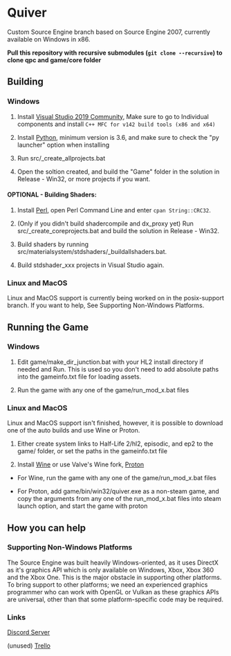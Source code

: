 # Quiver
Custom Source Engine branch based on Source Engine 2007, currently available on Windows in x86.

**Pull this repository with recursive submodules (`git clone --recursive`) to clone qpc and game/core folder**

## Building

### Windows

1. Install [Visual Studio 2019 Community](https://visualstudio.microsoft.com/downloads/), Make sure to go to Individual components and install `C++ MFC for v142 build tools (x86 and x64)`

2. Install [Python](https://www.python.org/downloads/), minimum version is 3.6, and make sure to check the "py launcher" option when installing

3. Run src/\_create\_allprojects.bat

4. Open the soltion created, and build the "Game" folder in the solution in Release - Win32, or more projects if you want.

#### OPTIONAL - Building Shaders:

1. Install [Perl](http://strawberryperl.com/), open Perl Command Line and enter `cpan String::CRC32`.

2. (Only if you didn't build shadercompile and dx\_proxy yet) Run src/\_create_coreprojects.bat and build the solution in Release - Win32.

3. Build shaders by running src/materialsystem/stdshaders/\_buildallshaders.bat.

4. Build stdshader_xxx projects in Visual Studio again.

### Linux and MacOS

Linux and MacOS support is currently being worked on in the posix-support branch. If you want to help, See Supporting Non-Windows Platforms.

## Running the Game

### Windows
1. Edit game/make_dir_junction.bat with your HL2 install directory if needed and Run. This is used so you don't need to add absolute paths into the gameinfo.txt file for loading assets.

2. Run the game with any one of the game/run\_mod\_x.bat files

### Linux and MacOS
Linux and MacOS support isn't finished, however, it is possible to download one of the auto builds and use Wine or Proton.

1. Either create system links to Half-Life 2/hl2, episodic, and ep2 to the game/ folder, or set the paths in the gameinfo.txt file

2. Install [Wine](https://wiki.winehq.org/Download) or use Valve's Wine fork, [Proton](https://gaming.stackexchange.com/a/348614)

- For Wine, run the game with any one of the game/run\_mod\_x.bat files

- For Proton, add game/bin/win32/quiver.exe as a non-steam game, and copy the arguments from any one of the run_mod_x.bat files into steam launch option, and start the game with proton

## How you can help

### Supporting Non-Windows Platforms
The Source Engine was built heavily Windows-oriented, as it uses DirectX as it's graphics API which is only available on Windows, Xbox, Xbox 360 and the Xbox One. This is the major obstacle in supporting other platforms. To bring support to other platforms; we need an experienced graphics programmer who can work with OpenGL or Vulkan as these graphics APIs are universal, other than that some platform-specific code may be required.

### Links

[Discord Server](https://discord.gg/b5ExdCu)

(unused) [Trello](https://trello.com/b/WaxlL3kb/quiver-engine)
